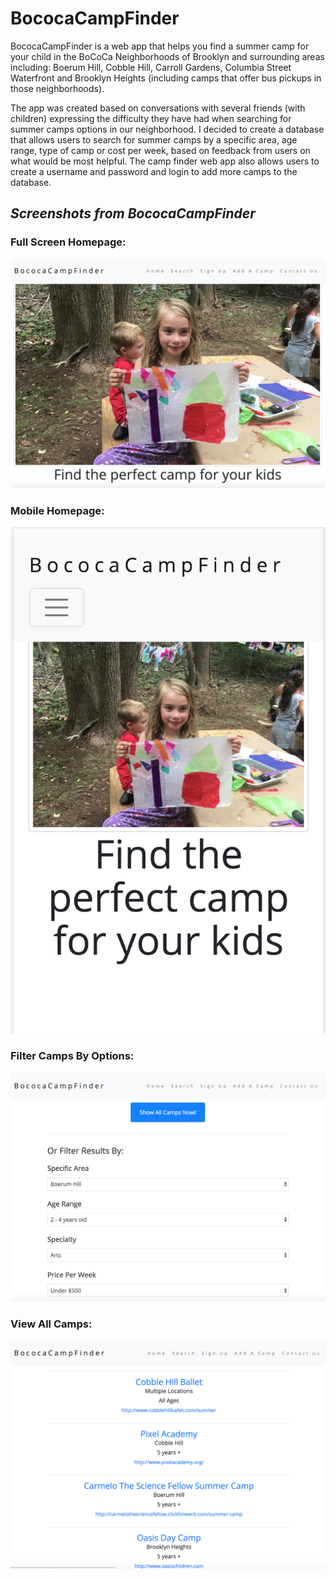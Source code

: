 # **BococaCampFinder**

BococaCampFinder is a web app that helps you find a summer camp for your child in the BoCoCa Neighborhoods of Brooklyn and surrounding areas including: Boerum Hill, Cobble Hill, Carroll Gardens, Columbia Street Waterfront and Brooklyn Heights (including camps that offer bus pickups in those neighborhoods).

The app was created based on conversations with several friends (with children) expressing the difficulty they have had when searching for summer camps options in our neighborhood.  I decided to create a database that allows users to search for summer camps by a specific area, age range, type of camp or cost per week, based on feedback from users on what would be most helpful. The camp finder web app also allows users to create a username and password and login to add more camps to the database.

## *Screenshots from BococaCampFinder*

### Full Screen Homepage:

![picture of homepage with campers making art in the woods](/homepage-large.png)

### Mobile Homepage:
![picture of mobile view homepage with campers making art in the woods](/homepage-phone.png)

### Filter Camps By Options:
![picture of option to view camps by various options](/filtercamps.png)

### View All Camps:
![picture of all camps in database](/allcamps.png)

